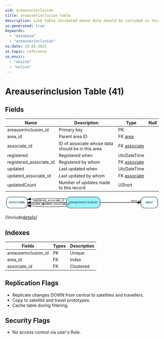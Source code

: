 ```yaml
---
uid: areauserinclusion
title: areauserinclusion table
description: Link table incidated whose data should be included in this area. If Include all data in Area (no filtering) is ticket then there will be no rows for this area in this table.
so.generated: true
keywords:
  - "database"
  - "areauserinclusion"
so.date: 19.03.2021
so.topic: reference
so.envir:
  - "onsite"
  - "online"
---
```


# Areauserinclusion Table (41)

## Fields

| Name | Description | Type | Null |
|------|-------------|------|:----:|
|areauserinclusion\_id|Primary key|PK| |
|area\_id|Parent area ID|FK [area](area.md)| |
|associate\_id|ID of associate whose data should be in this area|FK [associate](associate.md)| |
|registered|Registered when|UtcDateTime| |
|registered\_associate\_id|Registered by whom|FK [associate](associate.md)| |
|updated|Last updated when|UtcDateTime| |
|updated\_associate\_id|Last updated by whom|FK [associate](associate.md)| |
|updatedCount|Number of updates made to this record|UShort| |


![areauserinclusion table relationship diagram](media\areauserinclusion.png)

[!include[details](./includes/areauserinclusion.md)]

## Indexes

| Fields | Types | Description |
|--------|-------|-------------|
|areauserinclusion\_id |PK |Unique |
|area\_id |FK |Index |
|associate\_id |FK |Clustered |

## Replication Flags

* Replicate changes DOWN from central to satellites and travellers.
* Copy to satellite and travel prototypes.
* Cache table during filtering.

## Security Flags

* No access control via user's Role.

